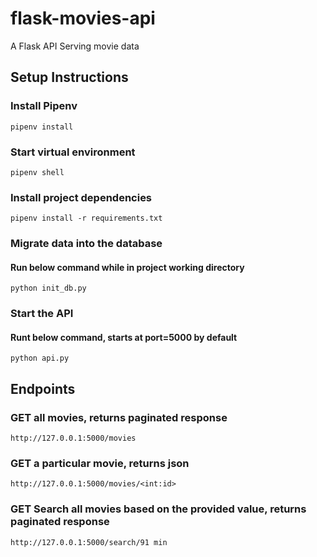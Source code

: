 # flask-movies-api
A Flask API Serving movie data

## Setup Instructions
### Install Pipenv
```
pipenv install
```
### Start virtual environment
```
pipenv shell
```
### Install project dependencies
```
pipenv install -r requirements.txt
```

### Migrate data into the database
#### Run below command while in project working directory
```
python init_db.py
```

### Start the API
#### Runt below command, starts at port=5000 by default
```
python api.py
```

## Endpoints
### GET all movies, returns paginated response
```
http://127.0.0.1:5000/movies
```

### GET a particular movie, returns json
```
http://127.0.0.1:5000/movies/<int:id>
```
### GET Search all movies based on the provided value, returns paginated response
```
http://127.0.0.1:5000/search/91 min
```
